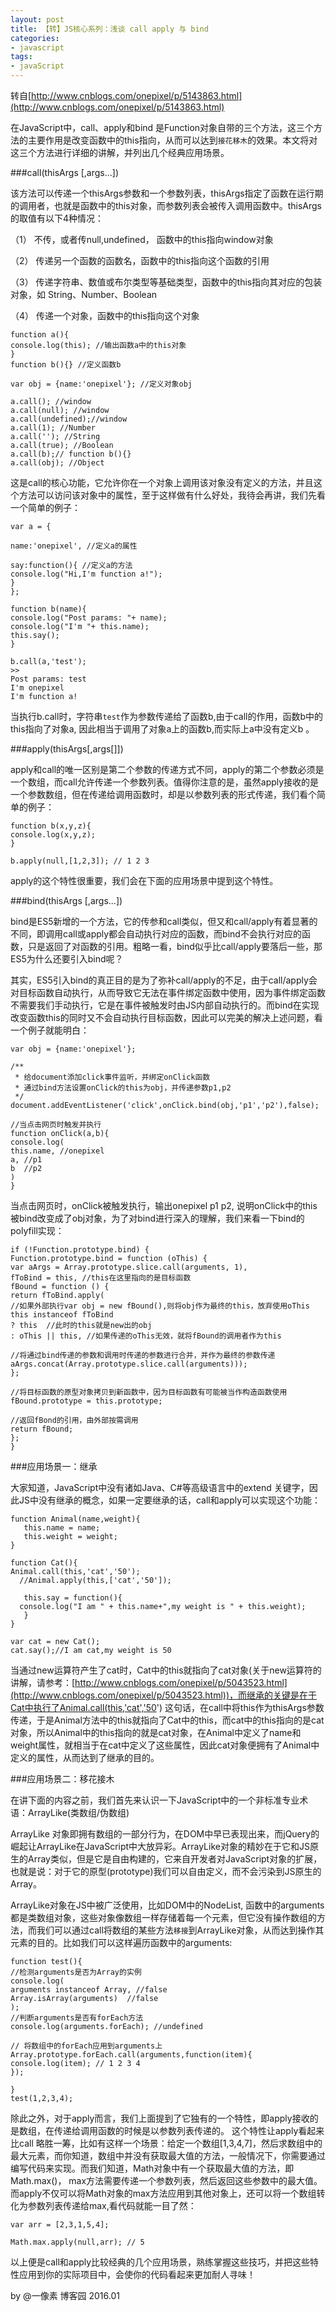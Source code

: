 ```yaml
---
layout: post
title: 【转】JS核心系列：浅谈 call apply 与 bind
categories:
- javascript
tags:
- javaScript
---
```


转自[http://www.cnblogs.com/onepixel/p/5143863.html](http://www.cnblogs.com/onepixel/p/5143863.html)

在JavaScript中，call、apply和bind 是Function对象自带的三个方法，这三个方法的主要作用是改变函数中的this指向，从而可以达到`接花移木`的效果。本文将对这三个方法进行详细的讲解，并列出几个经典应用场景。

 

###call(thisArgs [,args...])

该方法可以传递一个thisArgs参数和一个参数列表，thisArgs指定了函数在运行期的调用者，也就是函数中的this对象，而参数列表会被传入调用函数中。thisArgs的取值有以下4种情况：

（1） 不传，或者传null,undefined， 函数中的this指向window对象

（2） 传递另一个函数的函数名，函数中的this指向这个函数的引用

（3） 传递字符串、数值或布尔类型等基础类型，函数中的this指向其对应的包装对象，如 String、Number、Boolean

（4） 传递一个对象，函数中的this指向这个对象

    function a(){
    console.log(this); //输出函数a中的this对象
    }
    function b(){} //定义函数b
    
    var obj = {name:'onepixel'}; //定义对象obj
    
    a.call(); //window
    a.call(null); //window
    a.call(undefined);//window
    a.call(1); //Number
    a.call(''); //String
    a.call(true); //Boolean
    a.call(b);// function b(){}
    a.call(obj); //Object

这是call的核心功能，它允许你在一个对象上调用该对象没有定义的方法，并且这个方法可以访问该对象中的属性，至于这样做有什么好处，我待会再讲，我们先看一个简单的例子：

    var a = {
    
    name:'onepixel', //定义a的属性
    
    say:function(){ //定义a的方法
    console.log("Hi,I'm function a!");
    }
    };
    
    function b(name){
    console.log("Post params: "+ name);
    console.log("I'm "+ this.name);
    this.say();
    }
    
    b.call(a,'test');
    >>
    Post params: test
    I'm onepixel
    I'm function a!

当执行b.call时，字符串`test`作为参数传递给了函数b,由于call的作用，函数b中的this指向了对象a, 因此相当于调用了对象a上的函数b,而实际上a中没有定义b 。

###apply(thisArgs[,args[]])

apply和call的唯一区别是第二个参数的传递方式不同，apply的第二个参数必须是一个数组，而call允许传递一个参数列表。值得你注意的是，虽然apply接收的是一个参数数组，但在传递给调用函数时，却是以参数列表的形式传递，我们看个简单的例子：

    function b(x,y,z){
    console.log(x,y,z);
    }
    
    b.apply(null,[1,2,3]); // 1 2 3

apply的这个特性很重要，我们会在下面的应用场景中提到这个特性。

###bind(thisArgs [,args...])

bind是ES5新增的一个方法，它的传参和call类似，但又和call/apply有着显著的不同，即调用call或apply都会自动执行对应的函数，而bind不会执行对应的函数，只是返回了对函数的引用。粗略一看，bind似乎比call/apply要落后一些，那ES5为什么还要引入bind呢？

其实，ES5引入bind的真正目的是为了弥补call/apply的不足，由于call/apply会对目标函数自动执行，从而导致它无法在事件绑定函数中使用，因为事件绑定函数不需要我们手动执行，它是在事件被触发时由JS内部自动执行的。而bind在实现改变函数this的同时又不会自动执行目标函数，因此可以完美的解决上述问题，看一个例子就能明白：
    
    var obj = {name:'onepixel'};
    
    /**
     * 给document添加click事件监听，并绑定onClick函数
     * 通过bind方法设置onClick的this为obj，并传递参数p1,p2
     */
    document.addEventListener('click',onClick.bind(obj,'p1','p2'),false);
    
    //当点击网页时触发并执行
    function onClick(a,b){
    console.log(
    this.name, //onepixel
    a, //p1
    b  //p2
    )
    }

当点击网页时，onClick被触发执行，输出onepixel p1 p2, 说明onClick中的this被bind改变成了obj对象，为了对bind进行深入的理解，我们来看一下bind的polyfill实现：

    if (!Function.prototype.bind) {
    Function.prototype.bind = function (oThis) {
    var aArgs = Array.prototype.slice.call(arguments, 1),
    fToBind = this, //this在这里指向的是目标函数
    fBound = function () {
    return fToBind.apply(
    //如果外部执行var obj = new fBound(),则将obj作为最终的this，放弃使用oThis
    this instanceof fToBind
    ? this  //此时的this就是new出的obj
    : oThis || this, //如果传递的oThis无效，就将fBound的调用者作为this
    
    //将通过bind传递的参数和调用时传递的参数进行合并，并作为最终的参数传递
    aArgs.concat(Array.prototype.slice.call(arguments)));
    };
    
    //将目标函数的原型对象拷贝到新函数中，因为目标函数有可能被当作构造函数使用
    fBound.prototype = this.prototype;
    
    //返回fBond的引用，由外部按需调用
    return fBound;
    };
    }

###应用场景一：继承

大家知道，JavaScript中没有诸如Java、C#等高级语言中的extend 关键字，因此JS中没有继承的概念，如果一定要继承的话，call和apply可以实现这个功能：

    function Animal(name,weight){
       this.name = name;
       this.weight = weight;
    }
    
    function Cat(){
    Animal.call(this,'cat','50');
      //Animal.apply(this,['cat','50']);
    
       this.say = function(){
      console.log("I am " + this.name+",my weight is " + this.weight);
       }
    }
    
    var cat = new Cat();
    cat.say();//I am cat,my weight is 50


当通过new运算符产生了cat时，Cat中的this就指向了cat对象(关于new运算符的讲解，请参考：[http://www.cnblogs.com/onepixel/p/5043523.html](http://www.cnblogs.com/onepixel/p/5043523.html))，而继承的关键是在于Cat中执行了Animal.call(this,'cat','50') 这句话，在call中将this作为thisArgs参数传递，于是Animal方法中的this就指向了Cat中的this，而cat中的this指向的是cat对象，所以Animal中的this指向的就是cat对象，在Animal中定义了name和weight属性，就相当于在cat中定义了这些属性，因此cat对象便拥有了Animal中定义的属性，从而达到了继承的目的。

###应用场景二：移花接木

在讲下面的内容之前，我们首先来认识一下JavaScript中的一个非标准专业术语：ArrayLike(类数组/伪数组)

ArrayLike 对象即拥有数组的一部分行为，在DOM中早已表现出来，而jQuery的崛起让ArrayLike在JavaScript中大放异彩。ArrayLike对象的精妙在于它和JS原生的Array类似，但是它是自由构建的，它来自开发者对JavaScript对象的扩展，也就是说：对于它的原型(prototype)我们可以自由定义，而不会污染到JS原生的Array。 

ArrayLike对象在JS中被广泛使用，比如DOM中的NodeList, 函数中的arguments都是类数组对象，这些对象像数组一样存储着每一个元素，但它没有操作数组的方法，而我们可以通过call将数组的某些方法`移接`到ArrayLike对象，从而达到操作其元素的目的。比如我们可以这样遍历函数中的arguments:

    
    function test(){
    //检测arguments是否为Array的实例
    console.log(
    arguments instanceof Array, //false
    Array.isArray(arguments)  //false
    );
    //判断arguments是否有forEach方法
    console.log(arguments.forEach); //undefined
    
    // 将数组中的forEach应用到arguments上
    Array.prototype.forEach.call(arguments,function(item){
    console.log(item); // 1 2 3 4
    });
    
    }
    test(1,2,3,4);

除此之外，对于apply而言，我们上面提到了它独有的一个特性，即apply接收的是数组，在传递给调用函数的时候是以参数列表传递的。 这个特性让apply看起来比call 略胜一筹，比如有这样一个场景：给定一个数组[1,3,4,7]，然后求数组中的最大元素，而你知道，数组中并没有获取最大值的方法，一般情况下，你需要通过编写代码来实现。而我们知道，Math对象中有一个获取最大值的方法，即Math.max()， max方法需要传递一个参数列表，然后返回这些参数中的最大值。而apply不仅可以将Math对象的max方法应用到其他对象上，还可以将一个数组转化为参数列表传递给max,看代码就能一目了然：

    var arr = [2,3,1,5,4];
    
    Math.max.apply(null,arr); // 5

以上便是call和apply比较经典的几个应用场景，熟练掌握这些技巧，并把这些特性应用到你的实际项目中，会使你的代码看起来更加耐人寻味！

 

by @一像素 博客园 2016.01